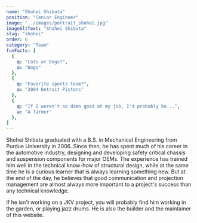 ```yaml
---
name: "Shohei Shibata"
position: "Senior Engineer"
image: "../images/portrait_shohei.jpg"
imageAltText: "Shohei Shibata"
slug: "shohei"
order: 6
category: "Team"
funFacts: [
  {
    q: "Cats or Dogs?",
    a: "Dogs"
  },
  {
    q: "Favorite sports team?",
    a: "2004 Detroit Pistons"
  },
  {
    q: "If I weren't so damn good at my job, I'd probably be...",
    a: "A farmer"
  },
]
---
```


Shohei Shibata graduated with a B.S. in Mechanical Engineering from Purdue University in 2006. Since then, he has spent much of his career in the automotive industry, designing and developing safety critical chassis and suspension components for major OEMs. The experience has trained him well in the technical know-how of structural design, while at the same time he is a curious learner that is always learning something new. But at the end of the day, he believes that good communication and projection management are almost always more important to a project's success than any technical knowledge.

If he isn't working on a JKV project, you will probably find him working in the garden, or playing jazz drums. He is also the builder and the maintainer of this website.